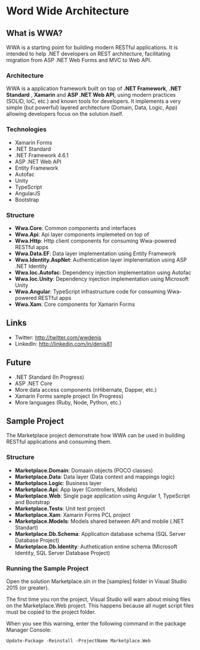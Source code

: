 Word Wide Architecture
===================

What is WWA?
------------

WWA is a starting point for building modern RESTful applications. It is intended to help .NET developers on REST architecture, facilitating migration from ASP .NET Web Forms and MVC to Web API.

### Architecture

WWA is a application framework built on top of __.NET Framework__, __.NET Standard__ , __Xamarin__ and __ASP .NET Web API__, using modern practices (SOLID, IoC, etc.) and known tools for developers. It  implements a very simple (but powerful) layered architecture (Domain, Data, Logic, App) allowing developers focus on the solution itself.

### Technologies

- Xamarin Forms
- .NET Standard
- .NET Framework 4.6.1
- ASP .NET Web API
- Entity Framework
- Autofac
- Unity
- TypeScript
- AngularJS
- Bootstrap

### Structure

- __Wwa.Core__: Common components and interfaces 
- __Wwa.Api__: Api layer components implemeted on top of
- __Wwa.Http__: Http client components for consuming Wwa-powered RESTful apps
- __Wwa.Data.EF__: Data layer implementation using Entity Framework
- __Wwa.Identity.AspNet__: Authentication layer implenentation using ASP .NET Identity
- __Wwa.Ioc.Autofac__: Dependency injection implementation using Autofac
- __Wwa.Ioc.Unity__: Dependency injection implementation using Microsoft Unity
- __Wwa.Angular__: TypeScript infrastructure code for consuming Wwa-powered RESTful apps
- __Wwa.Xam__: Core components for Xamarin Forms

Links
-----

* Twitter: http://twitter.com/wwdenis
* LinkedIn: http://linkedin.com/in/denis81

Future
-----
- .NET Standard (In Progress)
- ASP .NET Core
- More data access components (nHibernate, Dapper, etc.)
- Xamarin Forms sample project (In Progress)
- More languages (Ruby, Node, Python, etc.)

Sample Project
-----
The Marketplace project demonstrate how WWA can be used in building RESTful applications and consuming them.

### Structure

- __Marketplace.Domain__: Domaain objects (POCO classes) 
- __Marketplace.Data__: Data layer (Data context and mappings logic)
- __Marketplace.Logic__: Business layer
- __Marketplace.Api__: App layer (Controllers, Models)
- __Marketplace.Web__: Single page application using Angular 1, TypeScript and Bootstrap
- __Marketplace.Tests__: Unit test project
- __Marketplace.Xam__: Xamarin Forms PCL project
- __Marketplace.Models__: Models shared between API and mobile (.NET Standart)
- __Marketplace.Db.Schema__: Application database schema (SQL Server Database Project)
- __Marketplace.Db.Identity__: Authetication entine schema (Microsoft Identity, SQL Server Database Project)

### Running the Sample Project

Open the solution Marketplace.sln in the [samples] folder in Visual Studio 2015 (or greater).

The first time you ron the project, Visual Studio will warn about mising files on the Marketplace.Web project. This happens because all nuget script files must be copied to the project folder.

When you see this warning, enter the following command in the package Manager Console:

```
Update-Package -Reinstall -ProjectName Marketplace.Web
```